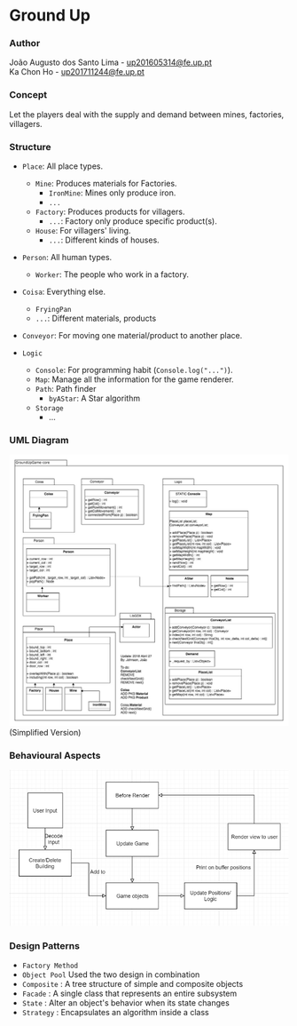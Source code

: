 # Ground Up

### Author
João Augusto dos Santo Lima - up201605314@fe.up.pt  
Ka Chon Ho - up201711244@fe.up.pt

### Concept
Let the players deal with the supply and demand between mines, factories, villagers.

### Structure
- `Place`: All place types.
  - `Mine`: Produces materials for Factories.
    - `IronMine`: Mines only produce iron.
    - `...`
  - `Factory`: Produces products for villagers.
    - `...`: Factory only produce specific product(s).
  - `House`: For villagers' living.
    - `...`: Different kinds of houses.

- `Person`: All human types.
  - `Worker`: The people who work in a factory.

- `Coisa`: Everything else.
  - `FryingPan`
  - `...`: Different materials, products

- `Conveyor`: For moving one material/product to another place.

- `Logic`
  - `Console`: For programming habit (`Console.log("...")`).
  - `Map`: Manage all the information for the game renderer.
  - `Path`: Path finder
    - `byAStar`: A Star algorithm
  - `Storage`
    - ...

### UML Diagram
![UML Diagram (Updated 2018-04-27)](https://github.com/tripor/LPOO1718_T5G13_Project/blob/master/intermed/uml_20180427_2.jpg)
(Simplified Version)

### Behavioural Aspects
![State Diagram](https://github.com/tripor/LPOO1718_T5G13_Project/blob/master/intermed/states.PNG)

### Design Patterns
 - `Factory Method`
 - `Object Pool`
 Used the two design in combination
 - `Composite` : A tree structure of simple and composite objects
 - `Facade` : A single class that represents an entire subsystem
 - `State` : Alter an object's behavior when its state changes
 - `Strategy` : Encapsulates an algorithm inside a class


